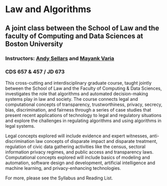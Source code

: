 # Law and Algorithms
## A joint class between the School of Law and the faculty of Computing and Data Sciences at Boston University
### Instructors: [Andy Sellars](https://www.bu.edu/law/profile/andrew-sellars/) and [Mayank Varia](https://www.mvaria.com/)
### CDS 657 & 457 / JD 673

This cross-cutting and interdisciplinary graduate course, taught jointly between the School of Law and the Faculty of Computing & Data Sciences, investigates the role that algorithms and automated decision-making systems play in law and society. The course connects legal and computational concepts of transparency, trustworthiness, privacy, secrecy, bias, discrimination, and fairness through a series of case studies that present recent applications of technology to legal and regulatory situations and explore the challenges in regulating algorithms and using algorithms in legal systems.

Legal concepts explored will include evidence and expert witnesses, anti-discrimination law concepts of disparate impact and disparate treatment, regulation of civic data gathering activities like the census, sectoral information privacy regimes, and public access and transparency laws. Computational concepts explored will include basics of modeling and automation, software design and development, artificial intelligence and machine learning, and privacy-enhancing technologies.

For more, please see the Syllabus and Reading List.
